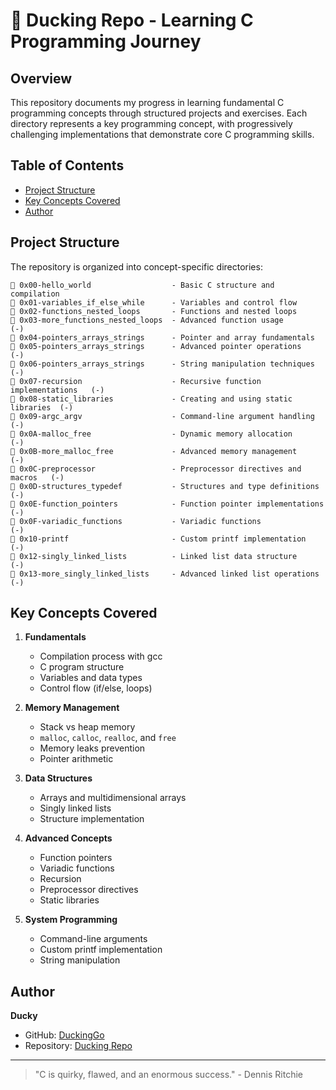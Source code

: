 # 🦆 Ducking Repo - Learning C Programming Journey

## Overview

This repository documents my progress in learning fundamental C programming concepts through structured projects and exercises. Each directory represents a key programming concept, with progressively challenging implementations that demonstrate core C programming skills.

## Table of Contents

- [Project Structure](#project-structure)
- [Key Concepts Covered](#key-concepts-covered)
- [Author](#author)

## Project Structure

The repository is organized into concept-specific directories:

```
📁 0x00-hello_world                  - Basic C structure and compilation
📁 0x01-variables_if_else_while      - Variables and control flow
📁 0x02-functions_nested_loops       - Functions and nested loops
📁 0x03-more_functions_nested_loops  - Advanced function usage              (-)
📁 0x04-pointers_arrays_strings      - Pointer and array fundamentals
📁 0x05-pointers_arrays_strings      - Advanced pointer operations          (-)
📁 0x06-pointers_arrays_strings      - String manipulation techniques       (-)
📁 0x07-recursion                    - Recursive function implementations   (-)
📁 0x08-static_libraries             - Creating and using static libraries  (-)
📁 0x09-argc_argv                    - Command-line argument handling       (-)
📁 0x0A-malloc_free                  - Dynamic memory allocation            (-)
📁 0x0B-more_malloc_free             - Advanced memory management           (-)
📁 0x0C-preprocessor                 - Preprocessor directives and macros   (-)
📁 0x0D-structures_typedef           - Structures and type definitions      (-)
📁 0x0E-function_pointers            - Function pointer implementations     (-)
📁 0x0F-variadic_functions           - Variadic functions                   (-)
📁 0x10-printf                       - Custom printf implementation         (-)
📁 0x12-singly_linked_lists          - Linked list data structure           (-)
📁 0x13-more_singly_linked_lists     - Advanced linked list operations      (-)
```

## Key Concepts Covered

1. **Fundamentals**
   - Compilation process with gcc
   - C program structure
   - Variables and data types
   - Control flow (if/else, loops)

2. **Memory Management**
   - Stack vs heap memory
   - `malloc`, `calloc`, `realloc`, and `free`
   - Memory leaks prevention
   - Pointer arithmetic

3. **Data Structures**
   - Arrays and multidimensional arrays
   - Singly linked lists
   - Structure implementation

4. **Advanced Concepts**
   - Function pointers
   - Variadic functions
   - Recursion
   - Preprocessor directives
   - Static libraries

5. **System Programming**
   - Command-line arguments
   - Custom printf implementation
   - String manipulation
  
## Author
**Ducky**  
- GitHub: [DuckingGo](https://github.com/DuckingGo)  
- Repository: [Ducking Repo](https://github.com/DuckingGo/Ducking)  

---

> "C is quirky, flawed, and an enormous success." - Dennis Ritchie
